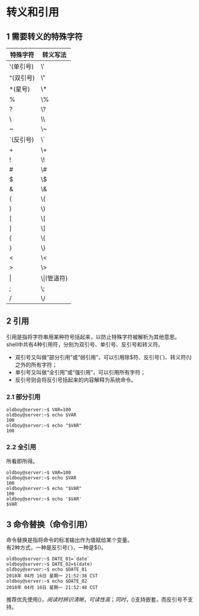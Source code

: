 # 转义和引用

## 1 需要转义的特殊字符

特殊字符 | 转义写法
---|---
'(单引号) | \\'
"(双引号) | \\"
\*(星号) | \\\*
% | \\%
? | \\?
\\ | \\\\
~ | \\~
\`(反引号) | \\\`
\+ | \\\+
\! | \\\!
\# | \\\#
$ | \\$
& | \\&
\( | \\\(
\) | \\\)
\[ | \\\[
\] | \\\]
\{ | \\\{
\} | \\\}
< | \\<
\> | \\\>
\| | \\\|\(管道符\)
; | \\;
/ | \\/

## 2 引用  

引用是指将字符串用某种符号括起来，以防止特殊字符被解析为其他意思。  
shell中共有4种引用符，分别为双引号、单引号、反引号和转义符。  
  - 双引号又叫做“部分引用”或“弱引用”，可以引用除$符、反引号(\`)、转义符(\\)之外的所有字符；  
  - 单引号又叫做“全引用”或“强引用”，可以引用所有字符；  
  - 反引号则会将反引号括起来的内容解释为系统命令。  

### 2.1 部分引用
```
oldboy@server:~$ VAR=100
oldboy@server:~$ echo $VAR
100
oldboy@server:~$ echo "$VAR"
100
```

### 2.2 全引用  
所看即所得。  
```
oldboy@server:~$ VAR=100
oldboy@server:~$ echo $VAR
100
oldboy@server:~$ echo "$VAR"
100
oldboy@server:~$ echo '$VAR'
$VAR
```

## 3 命令替换（命令引用）  
命令替换是指将命令的标准输出作为值赋给某个变量。  
有2种方式，一种是反引号(\`)，一种是$()。  
```
oldboy@server:~$ DATE_01=`date`
oldboy@server:~$ DATE_02=$(date)
oldboy@server:~$ echo $DATE_01    
2018年 04月 16日 星期一 21:52:38 CST
oldboy@server:~$ echo $DATE_02
2018年 04月 16日 星期一 21:52:48 CST
```

推荐优先使用$()，阅读时辨识清晰，可读性高；同时，$()支持嵌套，而反引号不支持。

